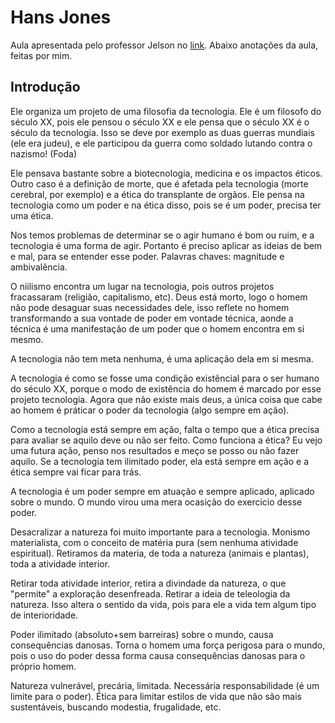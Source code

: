 # Hans Jones

Aula apresentada pelo professor Jelson no [link](https://www.youtube.com/watch?v=ngykUa9n7yU).
Abaixo anotações da aula, feitas por mim.

## Introdução

Ele organiza um projeto de uma filosofia da tecnologia. Ele é um filosofo do século XX, pois ele pensou o século XX e ele pensa que o século XX é o século da tecnologia. Isso se deve por exemplo as duas guerras mundiais (ele era judeu), e ele participou da guerra como soldado lutando contra o nazismo! (Foda)

Ele pensava bastante sobre a biotecnologia, medicina e os impactos éticos. Outro caso é a definição de morte, que é afetada pela tecnologia (morte cerebral, por exemplo) e a ética do transplante de orgãos. Ele pensa na tecnologia como um poder e na ética disso, pois se é um poder, precisa ter uma ética.

Nos temos problemas de determinar se o agir humano é bom ou ruim, e a tecnologia é uma forma de agir. Portanto é preciso aplicar as ideias de bem e mal, para se entender esse poder. Palavras chaves: magnitude e ambivalência.

O niilismo encontra um lugar na tecnologia, pois outros projetos fracassaram (religião, capitalismo, etc). Deus está morto, logo o homem não pode desaguar suas necessidades dele, isso reflete no homem transformando a sua vontade de poder em vontade técnica, aonde a técnica é uma manifestação de um poder que o homem encontra em si mesmo.

A tecnologia não tem meta nenhuma, é uma aplicação dela em si mesma.

A tecnologia é como se fosse uma condição existêncial para o ser humano do século XX, porque o modo de existência do homem é marcado por esse projeto tecnologia. Agora que não existe mais deus, a única coisa que cabe ao homem é práticar o poder da tecnologia (algo sempre em ação).

Como a tecnologia está sempre em ação, falta o tempo que a ética precisa para avaliar se aquilo deve ou não ser feito. Como funciona a ética? Eu vejo uma futura ação, penso nos resultados e meço se posso ou não fazer aquilo. Se a tecnologia tem ilimitado poder, ela está sempre em ação e a ética sempre vai ficar para trás.

A tecnologia é um poder sempre em atuação e sempre aplicado, aplicado sobre o mundo. O mundo virou uma mera ocasição do exercicio desse poder.

Desacralizar a natureza foi muito importante para a tecnologia. Monismo materialista, com o conceito de matéria pura (sem nenhuma atividade espiritual). Retiramos da materia, de toda a natureza (animais e plantas), toda a atividade interior.

Retirar toda atividade interior, retira a divindade da natureza, o que "permite" a exploração desenfreada. Retirar a ideia de teleologia da natureza. Isso altera o sentido da vida, pois para ele a vida tem algum tipo de interioridade.

Poder ilimitado (absoluto+sem barreiras) sobre o mundo, causa consequências danosas. Torna o homem uma força perigosa para o mundo, pois o uso do poder dessa forma causa consequências danosas para o próprio homem.

Natureza vulnerável, precária, limitada. Necessária responsabilidade (é um limite para o poder). Ética para limitar estilos de vida que não são mais sustentáveis, buscando modestia, frugalidade, etc.
